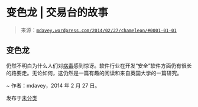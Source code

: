 <!--yml

类别：未分类

日期：2024 年 05 月 18 日 05:54:16

-->

# 变色龙 | 交易台的故事

> 来源：[`mdavey.wordpress.com/2014/02/27/chameleon/#0001-01-01`](https://mdavey.wordpress.com/2014/02/27/chameleon/#0001-01-01)

## 变色龙

仍然不明白为什么人们对[病毒](http://www.heavy.com/tech/2014/02/chameleon-the-first-contagious-wi-fi-computer-virus/)感到惊讶。软件行业在开发“安全”软件方面仍有很长的路要走。无论如何，这仍然是一篇有趣的阅读和来自英国大学的一篇研究。

~ 作者：mdavey，2014 年 2 月 27 日。

发布于[未分类](https://mdavey.wordpress.com/category/uncategorized/)

